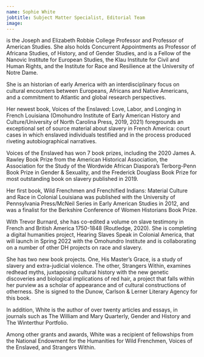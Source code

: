 ```yaml
---
name: Sophie White
jobtitle: Subject Matter Specialist, Editorial Team
image:
---
```

is the Joseph and Elizabeth Robbie College Professor and Professor of American Studies. She also holds Concurrent Appointments as Professor of Africana Studies, of History, and of Gender Studies, and is a Fellow of the Nanovic Institute for European Studies, the Klau Institute for Civil and Human Rights, and the Institute for Race and Resilience at the University of Notre Dame.  

She is an historian of early America with an interdisciplinary focus on cultural encounters between Europeans, Africans and Native Americans, and a commitment to Atlantic and global research perspectives.  

Her newest book, Voices of the Enslaved: Love, Labor, and Longing in French Louisiana (Omohundro Institute of Early American History and Culture/University of North Carolina Press, 2019, 2021) foregrounds an exceptional set of source material about slavery in French America: court cases in which enslaved individuals testified and in the process produced riveting autobiographical narratives.  

Voices of the Enslaved has won 7 book prizes, including the 2020 James A. Rawley Book Prize from the American Historical Association, the Association for the Study of the Wordwide African Diaspora’s Terborg-Penn Book Prize in Gender & Sexuality, and the Frederick Douglass Book Prize for most outstanding book on slavery published in 2019.  

Her first book, Wild Frenchmen and Frenchified Indians: Material Culture and Race in Colonial Louisiana was published with the University of Pennsylvania Press/McNeil Series in Early American Studies in 2012, and was a finalist for the Berkshire Conference of Women Historians Book Prize.

With Trevor Burnard, she has co-edited a volume on slave testimony in French and British America 1750-1848 (Routledge, 2020). She is completing a digital humanities project, Hearing Slaves Speak in Colonial America, that will launch in Spring 2022 with the Omohundro Institute and is collaborating on a number of other DH projects on race and slavery.  

She has two new book projects. One, His Master’s Grace, is a study of slavery and extra-judicial violence. The other, Strangers Within, examines redhead myths, juxtaposing cultural history with the new genetic discoveries and biological implications of red hair, a project that falls within her purview as a scholar of appearance and of cultural constructions of otherness. She is signed to the Dunow, Carlson & Lerner Literary Agency for this book.  

In addition, White is the author of over twenty articles and essays, in journals such as The William and Mary Quarterly, Gender and History and The Winterthur Portfolio.  

Among other grants and awards, White was a recipient of fellowships from the National Endowment for the Humanities for Wild Frenchmen, Voices of the Enslaved, and Strangers Within.